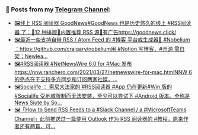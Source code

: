 ### 📰 Posts from my [Telegram Channel](https://t.me/s/aboutrss):
<!-- BLOG-POST-LIST:START -->
- [🖼线上 RSS 阅读器 GoodNews#GoodNews 也是历史悠久的线上 #RSS阅读器 了：🔸12 种排版🔸内置推荐 RSS 源🔹有广告https://goodnews.click/](https://t.me/aboutrss/1000)
- [🖼最近一些支持自带 RSS / Atom Feed 的 #博客 平台或生成器🔸 #Nobelium ：https://github.com/craigary/nobelium用 #Notion 写博客，#开源 需自架；Newlea...](https://t.me/aboutrss/999)
- [🖼#RSS阅读器 #NetNewsWire 6.0 for #Mac 发布https://nnw.ranchero.com/2021/03/27/netnewswire-for-mac.htmlNNW 6 的亮点在于支持多方同步和订阅两家社媒，...](https://t.me/aboutrss/998)
- [🖼Socialife ： 索尼大法家的 #RSS阅读器 #App 仍在更新#Win 版的 #Socialife 受地域限制而无法安装，至少可以尝试下 #Android 版本。全称是 News Siute by So...](https://t.me/aboutrss/997)
- [🖼「How to Send RSS Feeds to a #Slack Channel / a #MicrosoftTeams Channel」此前推送过一篇使用 Outlook 作为 RSS 阅读器的 #教程，原来作者还有两篇，可...](https://t.me/aboutrss/996)
<!-- BLOG-POST-LIST:END -->

<!--
**AboutRSS/AboutRSS** is a ✨ _special_ ✨ repository because its `README.md` (this file) appears on your GitHub profile.

Here are some ideas to get you started:

- 🔭 I’m currently working on ...
- 🌱 I’m currently learning ...
- 👯 I’m looking to collaborate on ...
- 🤔 I’m looking for help with ...
- 💬 Ask me about ...
- 📫 How to reach me: ...
- 😄 Pronouns: ...
- ⚡ Fun fact: ...
-->
